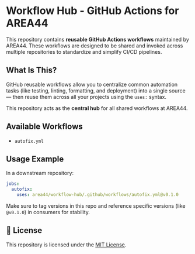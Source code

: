 # Workflow Hub - GitHub Actions for AREA44

This repository contains **reusable GitHub Actions workflows** maintained by AREA44. These workflows are designed to be shared and invoked across multiple repositories to standardize and simplify CI/CD pipelines.

## What Is This?

GitHub reusable workflows allow you to centralize common automation tasks (like testing, linting, formatting, and deployment) into a single source — then reuse them across all your projects using the `uses:` syntax.

This repository acts as the **central hub** for all shared workflows at AREA44.

## Available Workflows

- `autofix.yml`

## Usage Example

In a downstream repository:

```yaml
jobs:
  autofix:
    uses: area44/workflow-hub/.github/workflows/autofix.yml@v0.1.0
```

Make sure to tag versions in this repo and reference specific versions (like `@v0.1.0`) in consumers for stability.

## 📄 License

This repository is licensed under the [MIT License](LICENSE).
